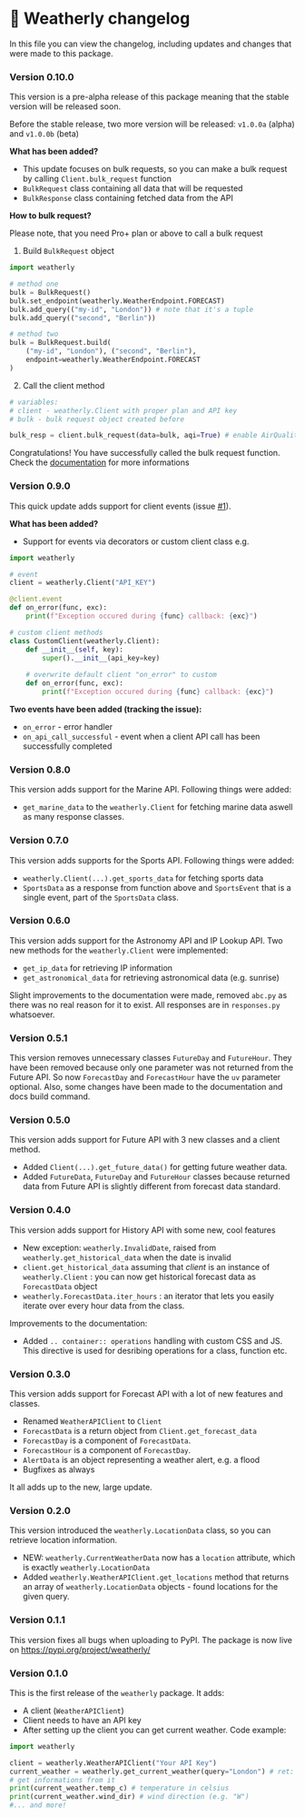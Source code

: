 # 📜 Weatherly changelog
In this file you can view the changelog, including updates and changes that were made to this package.

### Version 0.10.0
This version is a pre-alpha release of this package meaning that the stable version will be released soon.

Before the stable release, two more version will be released: ``v1.0.0a`` (alpha) and ``v1.0.0b`` (beta)

**What has been added?**
* This update focuses on bulk requests, so you can make a bulk request by calling `Client.bulk_request` function
* `BulkRequest` class containing all data that will be requested
* `BulkResponse` class containing fetched data from the API

**How to bulk request?**

Please note, that you need Pro+ plan or above to call a bulk request

1. Build `BulkRequest` object
```py
import weatherly

# method one
bulk = BulkRequest()
bulk.set_endpoint(weatherly.WeatherEndpoint.FORECAST)
bulk.add_query(("my-id", "London")) # note that it's a tuple
bulk.add_query(("second", "Berlin"))

# method two
bulk = BulkRequest.build(
    ("my-id", "London"), ("second", "Berlin"),
    endpoint=weatherly.WeatherEndpoint.FORECAST
)
```
2. Call the client method
```py
# variables:
# client - weatherly.Client with proper plan and API key
# bulk - bulk request object created before

bulk_resp = client.bulk_request(data=bulk, aqi=True) # enable AirQuality data
```

Congratulations! You have successfully called the bulk request function. Check the [documentation](https://weatherly.rtfd.io/en/latest) for more informations

### Version 0.9.0
This quick update adds support for client events (issue [#1](https://github.com/konradsic/weatherly/issues/1)).

**What has been added?**
* Support for events via decorators or custom client class e.g.
```py
import weatherly

# event
client = weatherly.Client("API_KEY")

@client.event
def on_error(func, exc):
    print(f"Exception occured during {func} callback: {exc}")

# custom client methods
class CustomClient(weatherly.Client):
    def __init__(self, key):
        super().__init__(api_key=key)
    
    # overwrite default client "on_error" to custom
    def on_error(func, exc):
        print(f"Exception occured during {func} callback: {exc}")
```

**Two events have been added (tracking the issue):**
* `on_error` - error handler
* `on_api_call_successful` - event when a client API call has been successfully completed

### Version 0.8.0
This version adds support for the Marine API. Following things were added:
* `get_marine_data` to the `weatherly.Client` for fetching marine data aswell as many response classes.

### Version 0.7.0
This version adds supports for the Sports API. Following things were added:
* `weatherly.Client(...).get_sports_data` for fetching sports data
* `SportsData` as a response from function above and `SportsEvent` that is a single event, part of the `SportsData` class. 

### Version 0.6.0
This version adds support for the Astronomy API and IP Lookup API. Two new methods for the `weatherly.Client` were implemented:
* `get_ip_data` for retrieving IP information
* `get_astronomical_data` for retrieving astronomical data (e.g. sunrise)

Slight improvements to the documentation were made, removed `abc.py` as there was no real reason for it to exist. All responses are in `responses.py` whatsoever.

### Version 0.5.1
This version removes unnecessary classes `FutureDay` and `FutureHour`. They have been removed because only one parameter was not returned from the Future API. 
So now `ForecastDay` and `ForecastHour` have the `uv` parameter optional. Also, some changes have been made to the documentation and docs build command.

### Version 0.5.0
This version adds support for Future API with 3 new classes and a client method.
* Added `Client(...).get_future_data()` for getting future weather data.
* Added `FutureData`, `FutureDay` and `FutureHour` classes because returned data from Future API is slightly different from forecast data standard.

### Version 0.4.0
This version adds support for History API with some new, cool features
* New exception: `weatherly.InvalidDate`, raised from `weatherly.get_historical_data` when the date is invalid
* `client.get_historical_data` assuming that *client* is an instance of `weatherly.Client` : you can now get historical forecast data as `ForecastData` object
* `weatherly.ForecastData.iter_hours` : an iterator that lets you easily iterate over every hour data from the class.

Improvements to the documentation:
* Added `.. container:: operations` handling with custom CSS and JS. This directive is used for desribing operations for a class, function etc.

### Version 0.3.0
This version adds support for Forecast API with a lot of new features and classes.
* Renamed `WeatherAPIClient` to `Client`
* `ForecastData` is a return object from `Client.get_forecast_data`
* `ForecastDay` is a component of `ForecastData`.
* `ForecastHour` is a component of `ForecastDay`.
* `AlertData` is an object representing a weather alert, e.g. a flood
* Bugfixes as always

It all adds up to the new, large update.

### Version 0.2.0
This version introduced the `weatherly.LocationData` class, so you can retrieve location information.
* NEW: `weatherly.CurrentWeatherData` now has a `location` attribute, which is exactly `weatherly.LocationData`
* Added `weatherly.WeatherAPIClient.get_locations` method that returns an array of `weatherly.LocationData` objects - found locations for the given query.

### Version 0.1.1
This version fixes all bugs when uploading to PyPI. The package is now live on https://pypi.org/project/weatherly/

### Version 0.1.0
This is the first release of the `weatherly` package. It adds:
* A client (`WeatherAPIClient`)
* Client needs to have an API key
* After setting up the client you can get current weather. Code example:
```py
import weatherly

client = weatherly.WeatherAPIClient("Your API Key")
current_weather = weatherly.get_current_weather(query="London") # ret: CurrentWeatherData
# get informations from it
print(current_weather.temp_c) # temperature in celsius
print(current_weather.wind_dir) # wind direction (e.g. "W")
#... and more!
```